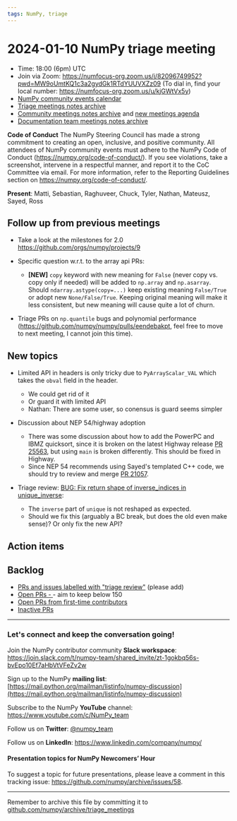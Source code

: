 ```yaml
---
tags: NumPy, triage
---
```


# 2024-01-10 NumPy triage meeting


- Time: 18:00 (6pm) UTC
- Join via Zoom: https://numfocus-org.zoom.us/j/82096749952?pwd=MW9oUmtKQ1c3a2gydGk1RTdYUUVXZz09 (To dial in, find your local number: https://numfocus-org.zoom.us/u/kjGWtVx5y)
- [NumPy community events calendar](https://scientific-python.org/calendars)
- [Triage meetings notes archive](https://github.com/numpy/archive/tree/master/triage_meetings)
- [Community meetings notes archive](https://github.com/numpy/archive/tree/main/community_meetings) and [new meetings agenda](https://hackmd.io/76o-IxCjQX2mOXO_wwkcpg)
- [Documentation team meetings notes archive](https://github.com/numpy/archive/tree/main/docs_team_meetings)


**Code of Conduct**
The NumPy Steering Council has made a strong commitment to creating an open, inclusive, and positive community. 
All attendees of NumPy community events must adhere to the NumPy Code of Conduct (https://numpy.org/code-of-conduct/). 
If you see violations, take a screenshot, intervene in a respectful manner, and report it to the CoC Committee via email. For more information, refer to the Reporting Guidelines section on https://numpy.org/code-of-conduct/.

**Present**: Matti, Sebastian, Raghuveer, Chuck, Tyler, Nathan, Mateusz, Sayed, Ross

## Follow up from previous meetings


- Take a look at the milestones for 2.0 https://github.com/orgs/numpy/projects/9


- Specific question w.r.t. to the array api PRs:
  - **[NEW]** `copy` keyword with new meaning for `False` (never copy vs. copy only if needed) will be added to `np.array` and `np.asarray`. Should `ndarray.astype(copy=...)` keep existing meaning `False/True` or adopt new `None/False/True`. Keeping original meaning will make it less consistent, but new meaning will cause quite a lot of churn.


- Triage PRs on `np.quantile` bugs and polynomial performance (https://github.com/numpy/numpy/pulls/eendebakpt, feel free to move to next meeting, I cannot join this time).


## New topics

- Limited API in headers is only tricky due to `PyArrayScalar_VAL` which takes the `obval` field in the header.
   - We could get rid of it
   - Or guard it with limited API
   - Nathan: There are some user, so conensus is guard seems simpler

- Discussion about NEP 54/highway adoption
  - There was some discussion about how to add the PowerPC and IBMZ quicksort, since it is broken on the latest Highway release [PR 25563](https://github.com/numpy/numpy/pull/25563), but using `main` is broken differently. This should be fixed in Highway.
  - Since NEP 54 recommends using Sayed's templated C++ code, we should try to review and merge [PR 21057](https://github.com/numpy/numpy/pull/21057).

- Triage review: [BUG: Fix return shape of inverse_indices in unique_inverse](https://github.com/numpy/numpy/pull/25553):
  - The `inverse` part of `unique` is not reshaped as expected.
  - Should we fix this (arguably a BC break, but does the old even make sense)?  Or only fix the new API?





## Action items



## Backlog

* [PRs and issues labelled with "triage review"](https://github.com/numpy/numpy/labels/triage%20review) (please add)
* [Open PRs - ](https://github.com/numpy/numpy/pulls)- aim to keep below 150
* [Open PRs from first-time contributors](https://github.com/orgs/numpy/projects/5) 
* [Inactive PRs](https://github.com/orgs/numpy/projects/6)



---

### Let's connect and keep the conversation going!
Join the NumPy contributor community **Slack workspace**: https://join.slack.com/t/numpy-team/shared_invite/zt-1gokbq56s-bvEpo10Ef7aHbVtVFeZv2w

Sign up to the NumPy **mailing list**: [https://mail.python.org/mailman/listinfo/numpy-discussion](https://mail.python.org/mailman/listinfo/numpy-discussion)

Subscribe to the NumPy **YouTube** channel: https://www.youtube.com/c/NumPy_team

Follow us on **Twitter**: [@numpy_team](https://twitter.com/numpy_team)

Follow us on **LinkedIn**: https://www.linkedin.com/company/numpy/

#### Presentation topics for NumPy Newcomers’ Hour 
To suggest a topic for future presentations, please leave a comment in this tracking issue: https://github.com/numpy/archive/issues/58.

---

Remember to archive this file by committing it to [github.com/numpy/archive/triage_meetings](https://github.com/numpy/archive/tree/main/triage_meetings)